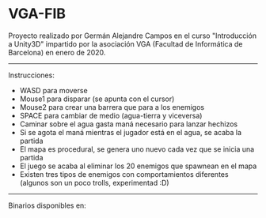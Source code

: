 # VGA-FIB

Proyecto realizado por Germán Alejandre Campos en el curso "Introducción a Unity3D" impartido por la asociación VGA (Facultad de Informática de Barcelona) en enero de 2020.

--------------------
Instrucciones:
- WASD para moverse
- Mouse1 para disparar (se apunta con el cursor)
- Mouse2 para crear una barrera que para a los enemigos
- SPACE para cambiar de medio (agua-tierra y viceversa)
- Caminar sobre el agua gasta maná necesario para lanzar hechizos
- Si se agota el maná mientras el jugador está en el agua, se acaba la partida
- El mapa es procedural, se genera uno nuevo cada vez que se inicia una partida
- El juego se acaba al eliminar los 20 enemigos que spawnean en el mapa
- Existen tres tipos de enemigos con comportamientos diferentes (algunos son un poco trolls, experimentad :D)

--------------------
Binarios disponibles en: 